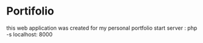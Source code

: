 # Portifolio
this web application was created for my personal portfolio
start server : php -s localhost: 8000